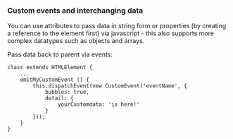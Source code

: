 ### Custom events and interchanging data

You can use attributes to pass data in string form or properties (by creating a reference to the element first) via javascript - this also supports more complex datatypes such as objects and arrays.

Pass data back to parent via events:
```
class extends HTMLElement {
    ...
    emitMyCustomEvent () {
        this.dispatchEvent(new CustomEvent('eventName', {
            bubbles: true,
            detail: {
                yourCustomdata: 'is here!'
            }
        }));
    }
}
```
